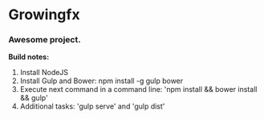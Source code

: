 Growingfx
===========================

### Awesome project.


**Build notes:**

1. Install NodeJS
2. Install Gulp and Bower: npm install -g gulp bower
3. Execute next command in a command line: 'npm install && bower install && gulp'
4. Additional tasks: 'gulp serve' and 'gulp dist'

